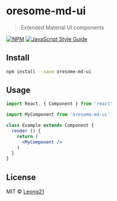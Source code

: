 # oresome-md-ui

> Extended Material UI components

[![NPM](https://img.shields.io/npm/v/oresome-md-ui.svg)](https://www.npmjs.com/package/oresome-md-ui) [![JavaScript Style Guide](https://img.shields.io/badge/code_style-standard-brightgreen.svg)](https://standardjs.com)

## Install

```bash
npm install --save oresome-md-ui
```

## Usage

```jsx
import React, { Component } from 'react'

import MyComponent from 'oresome-md-ui'

class Example extends Component {
  render () {
    return (
      <MyComponent />
    )
  }
}
```

## License

MIT © [Leong21](https://github.com/Leong21)
